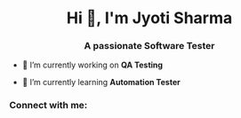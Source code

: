 <h1 align="center">Hi 👋, I'm Jyoti Sharma</h1>
<h3 align="center">A passionate Software Tester</h3>

- 🔭 I’m currently working on **QA Testing**

- 🌱 I’m currently learning **Automation Tester**

<h3 align="left">Connect with me:</h3>
<p align="left">
</p>
